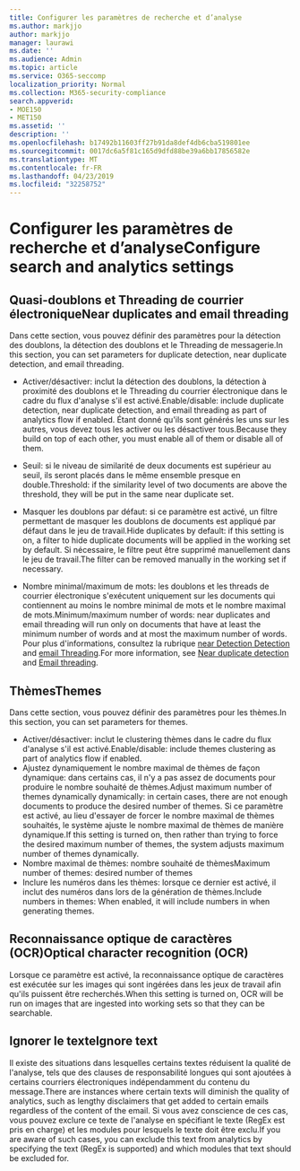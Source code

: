 ```yaml
---
title: Configurer les paramètres de recherche et d’analyse
ms.author: markjjo
author: markjjo
manager: laurawi
ms.date: ''
ms.audience: Admin
ms.topic: article
ms.service: O365-seccomp
localization_priority: Normal
ms.collection: M365-security-compliance
search.appverid:
- MOE150
- MET150
ms.assetid: ''
description: ''
ms.openlocfilehash: b17492b11603ff27b91da8def4db6cba519801ee
ms.sourcegitcommit: 0017dc6a5f81c165d9dfd88be39a6bb17856582e
ms.translationtype: MT
ms.contentlocale: fr-FR
ms.lasthandoff: 04/23/2019
ms.locfileid: "32258752"
---
```

# <a name="configure-search-and-analytics-settings"></a><span data-ttu-id="7a5ce-102">Configurer les paramètres de recherche et d’analyse</span><span class="sxs-lookup"><span data-stu-id="7a5ce-102">Configure search and analytics settings</span></span>

## <a name="near-duplicates-and-email-threading"></a><span data-ttu-id="7a5ce-103">Quasi-doublons et Threading de courrier électronique</span><span class="sxs-lookup"><span data-stu-id="7a5ce-103">Near duplicates and email threading</span></span>

<span data-ttu-id="7a5ce-104">Dans cette section, vous pouvez définir des paramètres pour la détection des doublons, la détection des doublons et le Threading de messagerie.</span><span class="sxs-lookup"><span data-stu-id="7a5ce-104">In this section, you can set parameters for duplicate detection, near duplicate detection, and email threading.</span></span>

- <span data-ttu-id="7a5ce-105">Activer/désactiver: inclut la détection des doublons, la détection à proximité des doublons et le Threading du courrier électronique dans le cadre du flux d'analyse s'il est activé.</span><span class="sxs-lookup"><span data-stu-id="7a5ce-105">Enable/disable: include duplicate detection, near duplicate detection, and email threading as part of analytics flow if enabled.</span></span> <span data-ttu-id="7a5ce-106">Étant donné qu'ils sont générés les uns sur les autres, vous devez tous les activer ou les désactiver tous.</span><span class="sxs-lookup"><span data-stu-id="7a5ce-106">Because they build on top of each other, you must enable all of them or disable all of them.</span></span>

- <span data-ttu-id="7a5ce-107">Seuil: si le niveau de similarité de deux documents est supérieur au seuil, ils seront placés dans le même ensemble presque en double.</span><span class="sxs-lookup"><span data-stu-id="7a5ce-107">Threshold: if the similarity level of two documents are above the threshold, they will be put in the same near duplicate set.</span></span>

- <span data-ttu-id="7a5ce-108">Masquer les doublons par défaut: si ce paramètre est activé, un filtre permettant de masquer les doublons de documents est appliqué par défaut dans le jeu de travail.</span><span class="sxs-lookup"><span data-stu-id="7a5ce-108">Hide duplicates by default: if this setting is on, a filter to hide duplicate documents will be applied in the working set by default.</span></span> <span data-ttu-id="7a5ce-109">Si nécessaire, le filtre peut être supprimé manuellement dans le jeu de travail.</span><span class="sxs-lookup"><span data-stu-id="7a5ce-109">The filter can be removed manually in the working set if necessary.</span></span>

- <span data-ttu-id="7a5ce-110">Nombre minimal/maximum de mots: les doublons et les threads de courrier électronique s'exécutent uniquement sur les documents qui contiennent au moins le nombre minimal de mots et le nombre maximal de mots.</span><span class="sxs-lookup"><span data-stu-id="7a5ce-110">Minimum/maximum number of words: near duplicates and email threading will run only on documents that have at least the minimum number of words and at most the maximum number of words.</span></span>
<span data-ttu-id="7a5ce-111">Pour plus d'informations, consultez la rubrique [near Detection Detection](near-duplicates.md) and [email Threading](email-threading.md).</span><span class="sxs-lookup"><span data-stu-id="7a5ce-111">For more information, see [Near duplicate detection](near-duplicates.md) and [Email threading](email-threading.md).</span></span>

## <a name="themes"></a><span data-ttu-id="7a5ce-112">Thèmes</span><span class="sxs-lookup"><span data-stu-id="7a5ce-112">Themes</span></span>

<span data-ttu-id="7a5ce-113">Dans cette section, vous pouvez définir des paramètres pour les thèmes.</span><span class="sxs-lookup"><span data-stu-id="7a5ce-113">In this section, you can set parameters for themes.</span></span>

- <span data-ttu-id="7a5ce-114">Activer/désactiver: inclut le clustering thèmes dans le cadre du flux d'analyse s'il est activé.</span><span class="sxs-lookup"><span data-stu-id="7a5ce-114">Enable/disable: include themes clustering as part of analytics flow if enabled.</span></span>
- <span data-ttu-id="7a5ce-115">Ajustez dynamiquement le nombre maximal de thèmes de façon dynamique: dans certains cas, il n'y a pas assez de documents pour produire le nombre souhaité de thèmes.</span><span class="sxs-lookup"><span data-stu-id="7a5ce-115">Adjust maximum number of themes dynamically dynamically: in certain cases, there are not enough documents to produce the desired number of themes.</span></span> <span data-ttu-id="7a5ce-116">Si ce paramètre est activé, au lieu d'essayer de forcer le nombre maximal de thèmes souhaités, le système ajuste le nombre maximal de thèmes de manière dynamique.</span><span class="sxs-lookup"><span data-stu-id="7a5ce-116">If this setting is turned on, then rather than trying to force the desired maximum number of themes, the system adjusts maximum number of themes dynamically.</span></span>
- <span data-ttu-id="7a5ce-117">Nombre maximal de thèmes: nombre souhaité de thèmes</span><span class="sxs-lookup"><span data-stu-id="7a5ce-117">Maximum number of themes: desired number of themes</span></span>
- <span data-ttu-id="7a5ce-118">Inclure les numéros dans les thèmes: lorsque ce dernier est activé, il inclut des numéros dans lors de la génération de thèmes.</span><span class="sxs-lookup"><span data-stu-id="7a5ce-118">Include numbers in themes: When enabled, it will include numbers in when generating themes.</span></span>  

## <a name="optical-character-recognition-ocr"></a><span data-ttu-id="7a5ce-119">Reconnaissance optique de caractères (OCR)</span><span class="sxs-lookup"><span data-stu-id="7a5ce-119">Optical character recognition (OCR)</span></span>

<span data-ttu-id="7a5ce-120">Lorsque ce paramètre est activé, la reconnaissance optique de caractères est exécutée sur les images qui sont ingérées dans les jeux de travail afin qu'ils puissent être recherchés.</span><span class="sxs-lookup"><span data-stu-id="7a5ce-120">When this setting is turned on, OCR will be run on images that are ingested into working sets so that they can be searchable.</span></span>

## <a name="ignore-text"></a><span data-ttu-id="7a5ce-121">Ignorer le texte</span><span class="sxs-lookup"><span data-stu-id="7a5ce-121">Ignore text</span></span>

<span data-ttu-id="7a5ce-122">Il existe des situations dans lesquelles certains textes réduisent la qualité de l'analyse, tels que des clauses de responsabilité longues qui sont ajoutées à certains courriers électroniques indépendamment du contenu du message.</span><span class="sxs-lookup"><span data-stu-id="7a5ce-122">There are instances where certain texts will diminish the quality of analytics, such as lengthy disclaimers that get added to certain emails regardless of the content of the email.</span></span> <span data-ttu-id="7a5ce-123">Si vous avez conscience de ces cas, vous pouvez exclure ce texte de l'analyse en spécifiant le texte (RegEx est pris en charge) et les modules pour lesquels le texte doit être exclu.</span><span class="sxs-lookup"><span data-stu-id="7a5ce-123">If you are aware of such cases, you can exclude this text from analytics by specifying the text (RegEx is supported) and which modules that text should be excluded for.</span></span>